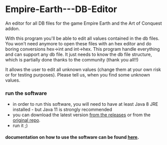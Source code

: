 # Empire-Earth---DB-Editor

An editor for all DB files for the game Empire Earth and the Art of Conquest addon.

With this program you'll be able to edit all values contained in the db files.
You won't need anymore to open these files with an hex editor and do boring conversions hex->int and int->hex.
This program handle everything and can support any db file.
It just needs to know the db file structure, which is partially done thanks to the community (thank you all!!)

It allows the user to edit all unknown values (change them at your own risk or for testing purposes).
Please tell us, when you find some unknown values.

### run the software

- in order to run this software, you will need to have at least Java 8 JRE installed - but Java 11 is strongly recommended
- you can download the latest version [from the releases](https://github.com/EE-modders/Empire-Earth---DB-Editor/releases) or from the [original repo](https://github.com/Forlini91/Empire-Earth---DB-Editor/releases).
- run it ;)

#### documentation on how to use the software can be found [here](https://github.com/EE-modders/Empire-Earth-toolbox/blob/master/Modding%20tools%20n%20scripts/EE%20DB-Editor.md).